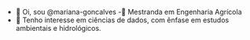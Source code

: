 - 👋 Oi, sou @mariana-goncalves
-🌱 Mestranda em Engenharia Agrícola 
- 👀 Tenho interesse em ciências de dados, com ênfase em estudos ambientais e hidrológicos.
